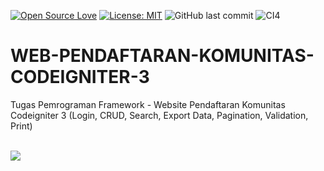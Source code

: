 [![Open Source Love](https://badges.frapsoft.com/os/v1/open-source.svg?style=flat)](https://github.com/ellerbrock/open-source-badges/)
[![License: MIT](https://img.shields.io/badge/License-MIT-green.svg)](https://opensource.org/licenses/MIT)
![GitHub last commit](https://img.shields.io/github/last-commit/devancakra/WEB-PENDAFTARAN-KOMUNITAS-CODEIGNITER-3)
![CI4](https://img.shields.io/badge/-Codeigniter3-lightgrey?logo=codeigniter&style=flat&logoColor=white&color=dc143c)

# WEB-PENDAFTARAN-KOMUNITAS-CODEIGNITER-3
Tugas Pemrograman Framework - Website Pendaftaran Komunitas Codeigniter 3 (Login, CRUD, Search, Export Data, Pagination, Validation, Print)

<br>

<img src="https://user-images.githubusercontent.com/54527592/109824801-baaa4d00-7c6b-11eb-8592-ca8ef1953ec6.png">
